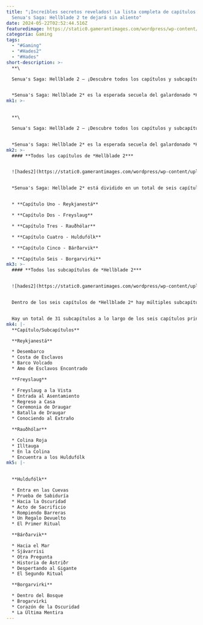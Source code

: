 ```yaml
---
title: "¡Increíbles secretos revelados! La lista completa de capítulos de
  Senua's Saga: Hellblade 2 te dejará sin aliento"
date: 2024-05-22T02:52:44.516Z
featuredimage: https://static0.gamerantimages.com/wordpress/wp-content/uploads/2024/01/hellblade2_better_sound_3.jpeg?q=70&fit=contain&w=1140&h=&dpr=1
categoria: Gaming
tags:
  - "#Gaming"
  - "#Hades2"
  - "#Hades"
short-description: >-
  **\

  Senua's Saga: Hellblade 2 – ¡Descubre todos los capítulos y subcapítulos!**


  *Senua's Saga: Hellblade 2* es la esperada secuela del galardonado *Hellblade: Senua's Sacrifice* de 2017, y sigue la historia de Senua en su viaje de descubrimiento por la Islandia vikinga. El juego destaca por sus impresionantes gráficos y su
mk1: >-
  

  **\

  Senua's Saga: Hellblade 2 – ¡Descubre todos los capítulos y subcapítulos!**


  *Senua's Saga: Hellblade 2* es la esperada secuela del galardonado *Hellblade: Senua's Sacrifice* de 2017, y sigue la historia de Senua en su viaje de descubrimiento por la Islandia vikinga. El juego destaca por sus impresionantes gráficos y su énfasis en sumergir a los jugadores a través de sonidos y actuaciones vocales mientras recorren la historia lineal de Senua y su lucha por la supervivencia.
mk2: >-
  #### **Todos los capítulos de *Hellblade 2***


  ![hades2](https://static0.gamerantimages.com/wordpress/wp-content/uploads/2024/05/untitled-design-67.jpg?q=70&fit=crop&w=1500&dpr=1 "hades2hades2")


  *Senua's Saga: Hellblade 2* está dividido en un total de seis capítulos, todos los cuales tienen múltiples subcapítulos a los que se puede volver más tarde si deseas revivir una parte particular de la historia o estás buscando las ubicaciones ocultas de Faces y Lorestangir. La lista de capítulos de la historia es la siguiente:


  * **Capítulo Uno - Reykjanestá**

  * **Capítulo Dos - Freyslaug**

  * **Capítulo Tres - Rauðhólar**

  * **Capítulo Cuatro - Huldufólk**

  * **Capítulo Cinco - Bárðarvik**

  * **Capítulo Seis - Borgarvirki**
mk3: >-
  #### **Todos los subcapítulos de *Hellblade 2***


  ![hades2](https://static0.gamerantimages.com/wordpress/wp-content/uploads/2024/05/screenshot-2024-05-18-at-21-50-12-senua-s-psychosis-feature-senua-s-saga-hellblade-ii.jpg?q=70&fit=crop&w=1500&dpr=1 "hades2")


  Dentro de los seis capítulos de *Hellblade 2* hay múltiples subcapítulos, que logran dividir la narrativa del juego en partes muy pequeñas y fácilmente digeribles, además de guardar tu progreso con frecuencia. Esto facilita la vuelta a ciertas partes del juego sin tener que revivir un capítulo entero o una serie de escenas. Dado el ritmo lento del juego, esta es una excelente manera de navegar por la historia.


  Hay un total de 31 subcapítulos a lo largo de los seis capítulos principales, que se muestran a continuación:
mk4: |-
  **Capítulo/Subcapítulos**

  **Reykjanestá**

  * Desembarco
  * Costa de Esclavos
  * Barco Volcado
  * Amo de Esclavos Encontrado

  **Freyslaug**

  * Freyslaug a la Vista
  * Entrada al Asentamiento
  * Regreso a Casa
  * Ceremonia de Draugar
  * Batalla de Draugar
  * Conociendo al Extraño

  **Rauðhólar**

  * Colina Roja
  * Illtauga
  * En la Colina
  * Encuentra a los Huldufólk
mk5: |-
  

  **Huldufólk**

  * Entra en las Cuevas
  * Prueba de Sabiduría
  * Hacia la Oscuridad
  * Acto de Sacrificio
  * Rompiendo Barreras
  * Un Regalo Devuelto
  * El Primer Ritual

  **Bárðarvik**

  * Hacia el Mar
  * Sjávarrisi
  * Otra Pregunta
  * Historia de Ástriðr
  * Despertando al Gigante
  * El Segundo Ritual

  **Borgarvirki**

  * Dentro del Bosque
  * Brogarvirki
  * Corazón de la Oscuridad
  * La Última Mentira
---
```

